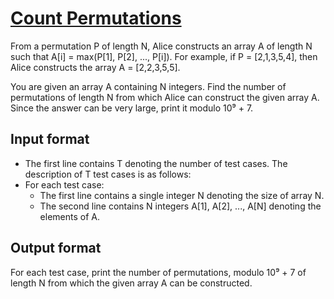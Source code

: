 # [Count Permutations][link]

From a permutation P of length N, Alice constructs an array A of length N such that A[i] = max(P[1], P[2], ..., P[i]). For example, if P = [2,1,3,5,4], then Alice constructs the array A = [2,2,3,5,5].

You are given an array A containing N integers. Find the number of permutations of length N from which Alice can construct the given array A. Since the answer can be very large, print it modulo 10⁹ + 7.

## Input format

- The first line contains T denoting the number of test cases. The description of T test cases is as follows:
- For each test case:
  - The first line contains a single integer N denoting the size of array N.
  - The second line contains N integers A[1], A[2], ..., A[N] denoting the elements of A.

## Output format

For each test case, print the number of permutations, modulo 10⁹ + 7 of length N from which the given array A can be constructed.

[link]: https://www.hackerearth.com/practice/algorithms/searching/linear-search/practice-problems/algorithm/count-permutations-2-b1453c05/
